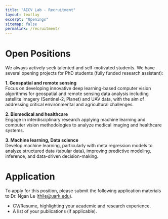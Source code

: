 ```yaml
---
title: "AICV Lab - Recruitment"
layout: textlay
excerpt: "Openings"
sitemap: false
permalink: /recruitment/
---
```


# Open Positions

We always actively seek talented and self-motivated students. We have several opening projects for PhD students (fully funded research assistant):

**1. Geospatial and remote sensing** <br/> Focus on developing innovative deep learning-based computer vision algorithms for geospatial and remote sensing data analysis including satellite imagery (Sentinel-2, Planet) and UAV data, with the aim of addressing critical environmental and agricultural challenges.

**2. Biomedical and healthcare** <br/>
Engage in interdisciplinary research applying machine learning and computer vision methodologies to analyze medical imaging and healthcare systems.

**3. Machine learning, Data science** <br/> Develop machine learning, particularly with meta regression models to analyze structured data (tabular data), improving predictive modeling, inference, and data-driven decision-making.

# Application

To apply for this position, please submit the following application materials to Dr. Ngan Le (thile@uark.edu).

- CV/Resume, highlighting your academic and research experience.
- A list of your publications (if applicable).

